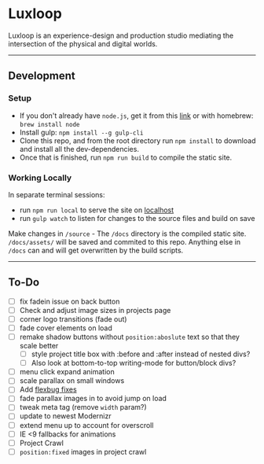 # Luxloop

Luxloop is an experience-design and production studio mediating the intersection of the physical and digital worlds.

---

## Development

### Setup
* If you don't already have `node.js`, get it from this [link](https://nodejs.org/en/download/) or with homebrew: `brew install node`
* Install gulp: `npm install --g gulp-cli`
* Clone this repo, and from the root directory run `npm install` to download and install all the dev-dependencies. 
* Once that is finished, run `npm run build` to compile the static site.

### Working Locally
In separate terminal sessions: 
* run `npm run local` to serve the site on [localhost](http://localhost:8000)
* run `gulp watch` to listen for changes to the source files and build on save

Make changes in `/source` - The `/docs` directory is the compiled static site. `/docs/assets/` will be saved and commited to this repo. Anything else in `/docs` can and will get overwritten by the build scripts. 

---

## To-Do
* [ ] fix fadein issue on back button
* [ ] Check and adjust image sizes in projects page
* [ ] corner logo transitions (fade out)
* [ ] fade cover elements on load
* [ ] remake shadow buttons without `position:aboslute` text so that they scale better
    * [ ] style project title box with :before and :after instead of nested divs?
    * [ ] Also look at bottom-to-top writing-mode for button/block divs?
* [ ] menu click expand animation
* [ ] scale parallax on small windows
* [ ] Add [flexbug fixes](https://github.com/luisrudge/postcss-flexbugs-fixes)
* [ ] fade parallax images in to avoid jump on load
* [ ] tweak meta tag (remove `width` param?)
* [ ] update to newest Modernizr
* [ ] extend menu up to account for overscroll
* [ ] IE <9 fallbacks for animations
* [ ] Project Crawl
* [ ] `position:fixed` images in project crawl
